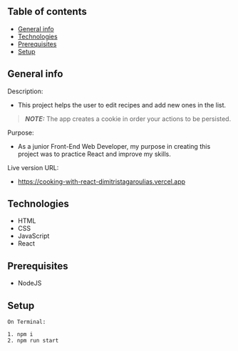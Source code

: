 ## Table of contents

- [General info](#general-info)
- [Technologies](#technologies)
- [Prerequisites](#prerequisites)
- [Setup](#setup)

## General info

Description:

- This project helps the user to edit recipes and add new ones in the list.

> **_NOTE:_** The app creates a cookie in order your actions to be persisted.

Purpose:

- As a junior Front-End Web Developer, my purpose in creating this project was to practice React and improve my skills.

Live version URL:

- https://cooking-with-react-dimitristagaroulias.vercel.app

## Technologies

- HTML
- CSS
- JavaScript
- React

## Prerequisites

- NodeJS

## Setup

```
On Terminal:

1. npm i
2. npm run start

```
